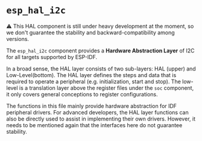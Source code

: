 # `esp_hal_i2c`

⚠️ This HAL component is still under heavy development at the moment, so we don't guarantee the stability and backward-compatibility among versions.

The `esp_hal_i2c` component provides a **Hardware Abstraction Layer** of I2C for all targets supported by ESP-IDF.

In a broad sense, the HAL layer consists of two sub-layers: HAL (upper) and Low-Level(bottom). The HAL layer defines the steps and data that is required to operate a peripheral (e.g. initialization, start and stop). The low-level is a translation layer above the register files under the `soc` component, it only covers general conceptions to register configurations.

The functions in this file mainly provide hardware abstraction for IDF peripheral drivers. For advanced developers, the HAL layer functions can also be directly used to assist in implementing their own drivers. However, it needs to be mentioned again that the interfaces here do not guarantee stability.
